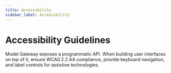 ```yaml
---
title: Accessibility
sidebar_label: Accessibility
---
```


# Accessibility Guidelines

Model Gateway exposes a programmatic API. When building user interfaces on top of it, ensure WCAG 2.2 AA compliance, provide keyboard navigation, and label controls for assistive technologies.
